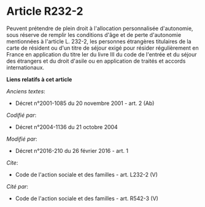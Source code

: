 # Article R232-2

Peuvent prétendre de plein droit à l'allocation personnalisée d'autonomie, sous réserve de remplir les conditions d'âge et de
perte d'autonomie mentionnées à l'article L. 232-2, les personnes étrangères titulaires de la carte de résident ou d'un titre
de séjour exigé pour résider régulièrement en France en application du titre Ier du livre III du code de l'entrée et du
séjour des étrangers et du droit d'asile ou en application de traités et accords internationaux.

**Liens relatifs à cet article**

_Anciens textes_:

  - Décret n°2001-1085 du 20 novembre 2001 - art. 2 (Ab)

_Codifié par_:

  - Décret n°2004-1136 du 21 octobre 2004

_Modifié par_:

  - Décret n°2016-210 du 26 février 2016 - art. 1

_Cite_:

  - Code de l'action sociale et des familles - art. L232-2 (V)

_Cité par_:

  - Code de l'action sociale et des familles - art. R542-3 (V)
